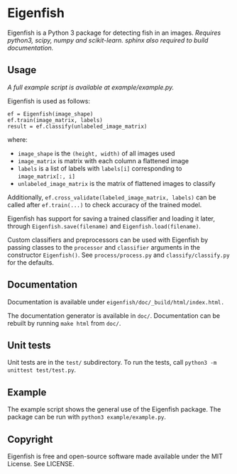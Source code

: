 # Eigenfish
Eigenfish is a Python 3 package for detecting fish in an images.
*Requires python3, scipy, numpy and scikit-learn. sphinx also required to 
build documentation.*

## Usage
*A full example script is available at example/example.py.*

Eigenfish is used as follows:
```
ef = Eigenfish(image_shape)
ef.train(image_matrix, labels)
result = ef.classify(unlabeled_image_matrix)
```
where:
- `image_shape` is the `(height, width)` of all images used
- `image_matrix` is matrix with each column a flattened image
- `labels` is a list of labels with `labels[i]` corresponding to
`image_matrix[:, i]`
- `unlabeled_image_matrix` is the matrix of flattened images to classify

Additionally, `ef.cross_validate(labeled_image_matrix, labels)` can be called
after `ef.train(...)` to check accuracy of the trained model.

Eigenfish has support for saving a trained classifier and loading it later,
through `Eigenfish.save(filename)` and `Eigenfish.load(filename)`.

Custom classifiers and preprocessors can be used with Eigenfish by passing
classes to the `processor` and `classifier` arguments in the constructor
`Eigenfish()`.
See `process/process.py` and `classify/classify.py` for the defaults.

## Documentation
Documentation is available under `eigenfish/doc/_build/html/index.html.`

The documentation generator is available in `doc/`. Documentation can be rebuilt
by running `make html` from `doc/`.

## Unit tests
Unit tests are in the `test/` subdirectory. To run the tests, call
`python3 -m unittest test/test.py`.

## Example
The example script shows the general use of the Eigenfish package. The package
can be run with `python3 example/example.py`.

## Copyright
Eigenfish is free and open-source software made available under the MIT License.
See LICENSE.
